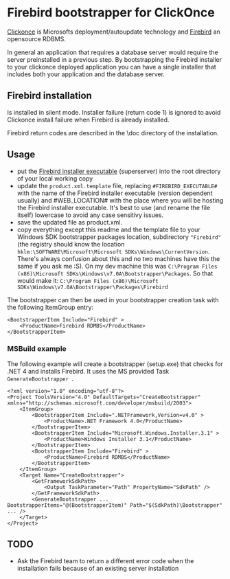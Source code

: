 Firebird bootstrapper for ClickOnce
===================================

[Clickonce][C1] is Microsofts deployment/autoupdate technology and [Firebird](http://www.firebirdsql.org/) an opensource RDBMS.

In general an application that requires a database server would require the server preinstalled in a previous step. By bootstrapping the Firebird installer to your clickonce deployed application you can have a single installer that includes both your application and the database server.

[C1]: http://msdn.microsoft.com/en-us/library/t71a733d(v=vs.100).aspx

Firebird installation
--------

Is installed in silent mode. Installer failure (return code 1) is ignored to avoid Clickonce install failure when Firebird is already installed.

Firebird return codes are described in the \doc directory of the installation.

Usage
--------------

- put the [Firebird installer executable](http://www.firebirdsql.org/en/server-packages/#Win32) (superserver) into the root directory of your local working copy
- update the `product.xml.template` file, replacing `#FIREBIRD_EXECUTABLE#` with the name of the Firebird installer executable (version dependent usually) and #WEB_LOCATION# with the place where you will be hosting the Firebird installer executable. It's best to use (and rename the file itself) lowercase to avoid any case sensitivy issues.
- save the updated file as product.xml.
- copy everything except this readme and the template file to your Windows SDK bootstrapper packages location, subdirectory `"Firebird"` (the registry should know the location `hklm:\SOFTWARE\Microsoft\Microsoft SDKs\Windows\CurrentVersion`. There's always confusion about this and no two machines have this the same if you ask me :S). On my dev machine this was `C:\Program Files (x86)\Microsoft SDKs\Windows\v7.0A\Bootstrapper\Packages`. So that would make it: `C:\Program Files (x86)\Microsoft SDKs\Windows\v7.0A\Bootstrapper\Packages\Firebird`

The bootstrapper can then be used in your bootstrapper creation task with the following ItemGroup entry:
    
    <BootstrapperItem Include="Firebird" >
 	    <ProductName>Firebird RDMBS</ProductName>
    </BootstrapperItem>

### MSBuild example

The following example will create a bootstrapper (setup.exe) that checks for .NET 4 and installs Firebird. It uses the MS provided Task `GenerateBootstrapper `.

    <?xml version="1.0" encoding="utf-8"?>
    <Project ToolsVersion="4.0" DefaultTargets="CreateBootstrapper" xmlns="http://schemas.microsoft.com/developer/msbuild/2003">
	    <ItemGroup>
		    <BootstrapperItem Include=".NETFramework,Version=v4.0" >
			    <ProductName>.NET Framework 4.0</ProductName>
		    </BootstrapperItem>
		    <BootstrapperItem Include="Microsoft.Windows.Installer.3.1" >
			    <ProductName>Windows Installer 3.1</ProductName>
		    </BootstrapperItem>
		    <BootstrapperItem Include="Firebird" >
			    <ProductName>Firebird RDMBS</ProductName>
		    </BootstrapperItem>
        </ItemGroup>
        <Target Name="CreateBootstrapper">
		    <GetFrameworkSdkPath>
		        <Output TaskParameter="Path" PropertyName="SdkPath" />
		    </GetFrameworkSdkPath>
            <GenerateBootstrapper ... BootstrapperItems="@(BootstrapperItem)" Path="$(SdkPath)\Bootstrapper" ... />
        </Target>
    </Project>


TODO
--------------

- Ask the Firebird team to return a different error code when the installation fails because of an existing server installation
